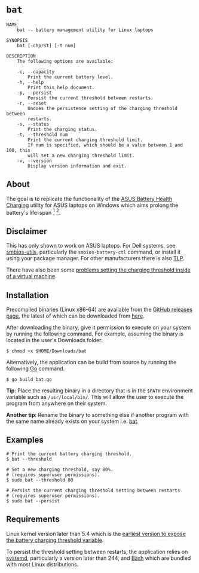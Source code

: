# `bat`

```                                     bat(1)
NAME
    bat -- battery management utility for Linux laptops 

SYNOPSIS
    bat [-chprst] [-t num]

DESCRIPTION
    The following options are available:

    -c, --capacity  
        Print the current battery level.
    -h, --help      
        Print this help document.
    -p, --persist   
        Persist the current threshold between restarts.
    -r, --reset    
        Undoes the persistence setting of the charging threshold between 
        restarts.
    -s, --status
        Print the charging status.
    -t, --threshold num
        Print the current charging threshold limit.
        If num is specified, which should be a value between 1 and 100, this
        will set a new charging threshold limit.
    -v, --version
        Display version information and exit.
```

## About

The goal is to replicate the functionality of the [ASUS Battery Health Charging](https://www.asus.com/us/support/FAQ/1032726/) utility for ASUS laptops on Windows which aims prolong the battery's life-span <a href="https://electrek.co/2017/09/01/tesla-battery-expert-recommends-daily-battery-pack-charging/"><sup>1</sup></a> <a href="https://batteryuniversity.com/learn/article/how_to_prolong_lithium_based_batteries"><sup>2</sup></a>.

## Disclaimer

This has only shown to work on ASUS laptops. For Dell systems, see [smbios-utils](https://github.com/dell/libsmbios), particularly the `smbios-battery-ctl` command, or install it using your package manager. For other manufacturers there is also [TLP](https://linrunner.de/tlp/).

There have also been some [problems setting the charging threshold inside of a virtual machine](https://github.com/leveson/bat/issues/3#issuecomment-858581495).

## Installation

Precompiled binaries (Linux x86-64) are available from the [GitHub releases page](https://github.com/leveson/bat/releases), the latest of which can be downloaded from [here](https://github.com/leveson/bat/releases/download/0.6/bat).

After downloading the binary, give it permission to execute on your system by running the following command. For example, assuming the binary is located in the user's Downloads folder:

```shell
$ chmod +x $HOME/Downloads/bat
```

Alternatively, the application can be build from source by running the following [Go](https://golang.org/) command.

```shell
$ go build bat.go
```

**Tip**: Place the resulting binary in a directory that is in the `$PATH` environment variable such as `/usr/local/bin/`. This will allow the user to execute the program from anywhere on their system.

**Another tip**: Rename the binary to something else if another program with the same name already exists on your system i.e. [bat](https://github.com/sharkdp/bat).

## Examples

```shell
# Print the current battery charging threshold.
$ bat --threshold

# Set a new charging threshold, say 80%.
# (requires superuser permissions).
$ sudo bat --threshold 80

# Persist the current charging threshold setting between restarts
# (requires superuser permissions).
$ sudo bat --persist
```

## Requirements

Linux kernel version later than 5.4 which is the [earliest version to expose the battery charging threshold variable](https://github.com/torvalds/linux/commit/7973353e92ee1e7ca3b2eb361a4b7cb66c92abee).

To persist the threshold setting between restarts, the application relies on [systemd](https://systemd.io/), particularly a version later than 244, and [Bash](https://www.gnu.org/software/bash/) which are bundled with most Linux distributions. 
